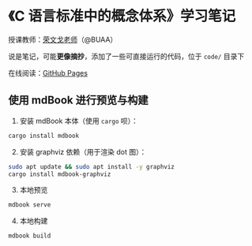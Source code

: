 # 《C 语言标准中的概念体系》学习笔记

授课教师：[荣文戈老师](https://space.bilibili.com/1601374953)（@BUAA）

说是笔记，可能**更像摘抄**，添加了一些可直接运行的代码，位于 `code/` 目录下

在线阅读：[GitHub Pages](https://swkfk.github.io/Notes-CLanguageConceptualSystem)


## 使用 mdBook 进行预览与构建

1. 安装 mdBook 本体（使用 `cargo` 呗）：

```sh
cargo install mdbook
```

2. 安装 graphviz 依赖（用于渲染 dot 图）：

```sh
sudo apt update && sudo apt install -y graphviz
cargo install mdbook-graphviz
```

3. 本地预览

```sh
mdbook serve
```

4. 本地构建

```sh
mdbook build
```

